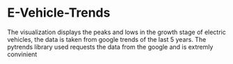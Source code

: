 # E-Vehicle-Trends
The visualization displays the peaks and lows in the growth stage of electric vehicles, the data is taken from google trends of the last 5 years.
The pytrends library used requests the data from the google and is extremly convinient 
